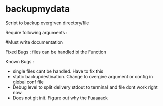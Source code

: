 # backupmydata
Script to backup overgiven directory/file

Require following arguments : 

#Must write documentation

Fixed Bugs :
files can be handled bi the Function 

Known Bugs :
- single files cant be handled. Have to fix this
- static backupdestination. Change to overgive argument or config in global conf file
- Debug level to split delivery stdout to terminal and file dont work right now.
- Does not git init. Figure out why the Fuaaaack